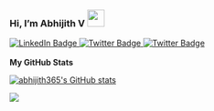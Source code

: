  <h3> Hi, I’m Abhijith V  <img src="https://media.giphy.com/media/du3J3cXyzhj75IOgvA/giphy.gif" width="30"/> </h3> 
<div id="badges"> 
        <a href="https://www.linkedin.com/in/abhijith365/">
          <img src="https://img.shields.io/badge/LinkedIn-blue?style=for-the-badge&logo=linkedin&logoColor=white" alt="LinkedIn Badge"/>
  </a>
        <a href="https://www.instagram.com/rider_365/">
          <img src="https://img.shields.io/badge/Instagram-E4405F?style=for-the-badge&logo=instagram&logoColor=white" alt="Twitter Badge"/>
  </a> 
        <a href="https://twitter.com/Abhijith365">
          <img src="https://img.shields.io/badge/Twitter-blue?style=for-the-badge&logo=twitter&logoColor=white" alt="Twitter Badge"/>
  </a> 
      </div><br>
      <b>My GitHub Stats</b>

<a href="http://www.github.com/abhijith365"><img src="https://github-readme-stats.vercel.app/api?username=abhijith365&show_icons=true&hide=prs,&count_private=true&title_color=facc15&text_color=ffffff&icon_color=6366f1&bg_color=181824&hide_border=true&show_icons=true" alt="abhijith365's GitHub stats" /></a>

<a href="http://www.github.com/abhijith365"><img src="https://github-readme-streak-stats.herokuapp.com/?user=abhijith365&stroke=ffffff&background=181824&ring=facc15&fire=facc15&currStreakNum=ffffff&currStreakLabel=facc15&sideNums=ffffff&sideLabels=ffffff&dates=ffffff&hide_border=true" /></a>

